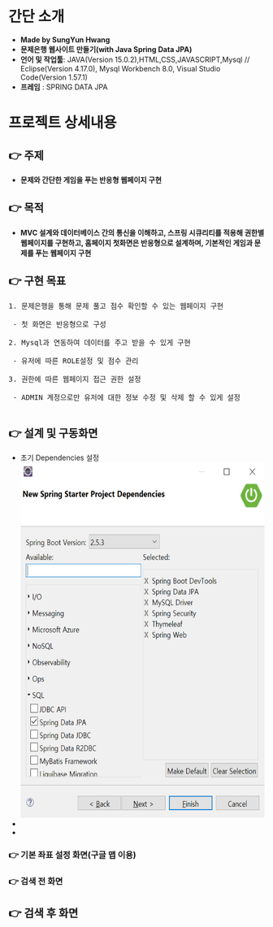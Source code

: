 # 간단 소개
- **Made by SungYun Hwang** 
- **문제은행 웹사이트 만들기(with Java Spring Data JPA)**
- **언어 및 작업툴**: JAVA(Version 15.0.2),HTML,CSS,JAVASCRIPT,Mysql // Eclipse(Version 4.17.0), Mysql Workbench 8.0, Visual Studio Code(Version 1.57.1)
- **프레임** : SPRING DATA JPA


# 프로젝트 상세내용
## :point_right: 주제

- **문제와 간단한 게임을 푸는 반응형 웹페이지 구현**

## :point_right: 목적

- **MVC 설계와 데이터베이스 간의 통신을 이해하고, 스프링 시큐리티를 적용해 권한별 웹페이지를 구현하고, 홈페이지 첫화면은 반응형으로 설계하며, 기본적인 게임과 문제를 푸는 웹페이지 구현**



## :point_right: 구현 목표
<pre>
1. 문제은행을 통해 문제 풀고 점수 확인할 수 있는 웹페이지 구현<br>
 - 첫 화면은 반응형으로 구성<br>
2. Mysql과 연동하여 데이터를 주고 받을 수 있게 구현<br>
 - 유저에 따른 ROLE설정 및 점수 관리<br>
3. 권한에 따른 웹페이지 접근 권한 설정<br>
 - ADMIN 계정으로만 유저에 대한 정보 수정 및 삭제 할 수 있게 설정<br>
</pre>

## :point_right: 설계 및 구동화면
* 초기 Dependencies 설정<br>
<img src="../image/spring0.png"  width="700" height="700"><br>
* <br>
* <br>

### :point_right: 기본 좌표 설정 화면(구글 맵 이용)
### :point_right: 검색 전 화면
<!-- <img src="https://github.com/3mstory/3ms/blob/master/3ms%20%EC%BA%A1%EC%B2%98%EC%82%AC%EC%A7%84/tmssulTable.PNG"> -->

## :point_right: 검색 후 화면


